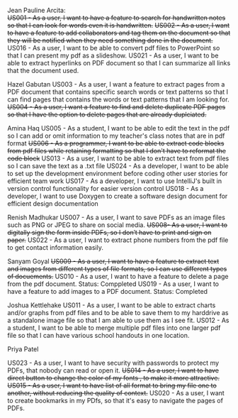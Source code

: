 Jean Pauline Arcita:  
~~US001 - As a user, I want to have a feature to search for handwritten notes so that I can look for words even it is handwritten.~~
~~US002 - As a user, I want to have a feature to add collaborators and tag them on the document so that they will be notified when they need something done in the document.~~
US016 - As a user, I want to be able to convert pdf files to PowerPoint so that I can present my pdf as a slideshow.
US021 - As a user, I want to be able to extract hyperlinks on PDF document so that I can summarize all links that the document used.

Hazel Gabutan
US003 - As a user, I want a feature to extract pages from a PDF document that contains specific search words or text patterns so that I can find pages that contains the words or text patterns that I am looking for.
~~US004 - As a user, I want a feature to find and delete duplicate PDF pages so that I have the option to delete pages that are already duplciated.~~

Amina Haq
US005 - As a student, I want to be able to edit the text in the pdf so I can add or omit information to my teacher's class notes that are in pdf format
~~US006 - As a programmer, I want to be able to extract code blocks from pdf files while retaining formatting so that I don't have to reformat the code block~~
US013 - As a user, I want to be able to extract text from pdf files so I can save the text as a .txt file
US024 - As a developer, I want to be able to set up the development environment before coding other user stories for efficient team work
US017 - As a developer, I want to use IntelliJ's built in version control functionality for easier version control
US018 - As a developer, I want to use Doxygen to create a software design document for efficient design documentation

Renish Madhukar
US007 - As a user, I want to save PDFs as an image files such as PNG or JPEG to share on social media.
~~US008- As a user, I want to digitally sign the form inside PDFs, so I don’t have to print and sign on paper.~~
US022 - As a user, I want to extract phone numbers from the pdf file to get contact information easily.

Sanyam Goyal
~~US009 - As a user, I want to have a feature to extract text and images from different types of file formats, so I can use different types of docuements.~~
US010 - As a user, I want to have a feature to delete a page from the pdf document. Status: Comppleted
US019 - As a user, I want to have a feature to add images to a PDF document. Status: Completed

Joshua Kettlehake
US011 - As a user, I want to be able to extract charts and/or graphs from pdf files and to be able to save them to my harddrive as a standalone image file so that I am able to use them as I see fit.
US012 - As a student, I want to be able to merge multiple pdf files into one larger pdf file so that I can have various school handouts in one location.

Priya Patel

US023 - As a user, I want to have security with passwords to protect my PDFs, that nobody can read or open it.
~~US014 - As a user, I want to have direct button to change the color of my fonts , to make it more attractive.~~
~~US015 - As a user, I want to have list of all format to bring my file one to another, without reducing the quality of context.~~
US020 - As a user, I want to create bookmarks in my PDfs, so that it's easy to navigate the pages of PDFs.
